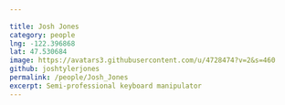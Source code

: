 ```yaml
---
 
title: Josh Jones
category: people
lng: -122.396868
lat: 47.530684
image: https://avatars3.githubusercontent.com/u/4728474?v=2&s=460
github: joshtylerjones
permalink: /people/Josh_Jones
excerpt: Semi-professional keyboard manipulator
---
```


